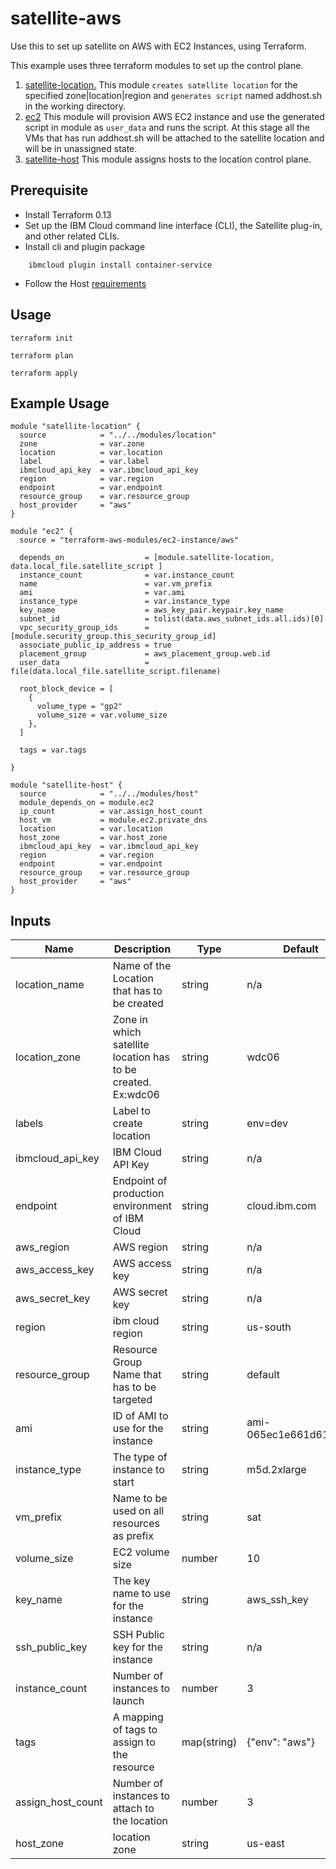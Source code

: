 # satellite-aws

Use this to set up satellite on AWS with EC2 Instances, using Terraform.

This example uses three terraform modules to set up the control plane.

1. [satellite-location.](../modules/location) This module `creates satellite location` for the specified zone|location|region and `generates script` named addhost.sh in the working directory.
2. [ec2](instance.tf) This module will provision AWS EC2 instance and use the generated script in module as `user_data` and runs the script. At this stage all the VMs that has run addhost.sh will be attached to the satellite location and will be in unassigned state.
3. [satellite-host](../modules/host) This module assigns hosts to the location control plane.

## Prerequisite

* Install Terraform 0.13
* Set up the IBM Cloud command line interface (CLI), the Satellite plug-in, and other related CLIs.
* Install cli and plugin package
```console
    ibmcloud plugin install container-service
```
* Follow the Host [requirements](https://cloud.ibm.com/docs/satellite?topic=satellite-host-reqs) 
## Usage

```
terraform init
```
```
terraform plan
```
```
terraform apply
```
## Example Usage
``` hcl
module "satellite-location" {
  source            = "../../modules/location"
  zone              = var.zone
  location          = var.location
  label             = var.label
  ibmcloud_api_key  = var.ibmcloud_api_key
  region            = var.region
  endpoint          = var.endpoint
  resource_group    = var.resource_group
  host_provider     = "aws"
}

module "ec2" {
  source = "terraform-aws-modules/ec2-instance/aws"
  
  depends_on                  = [module.satellite-location, data.local_file.satellite_script ]
  instance_count              = var.instance_count
  name                        = var.vm_prefix
  ami                         = var.ami
  instance_type               = var.instance_type
  key_name                    = aws_key_pair.keypair.key_name
  subnet_id                   = tolist(data.aws_subnet_ids.all.ids)[0]
  vpc_security_group_ids      = [module.security_group.this_security_group_id]
  associate_public_ip_address = true
  placement_group             = aws_placement_group.web.id
  user_data                   = file(data.local_file.satellite_script.filename)

  root_block_device = [
    {
      volume_type = "gp2"
      volume_size = var.volume_size
    },
  ]

  tags = var.tags

}

module "satellite-host" {
  source            = "../../modules/host"
  module_depends_on = module.ec2
  ip_count          = var.assign_host_count
  host_vm           = module.ec2.private_dns
  location          = var.location
  host_zone         = var.host_zone
  ibmcloud_api_key  = var.ibmcloud_api_key
  region            = var.region
  endpoint          = var.endpoint
  resource_group    = var.resource_group
  host_provider     = "aws"
}
```
<!-- BEGINNING OF PRE-COMMIT-TERRAFORM DOCS HOOK -->
## Inputs

| Name                                  | Description                                                       | Type     | Default | Required |
|---------------------------------------|-------------------------------------------------------------------|----------|---------|----------|
| location_name                         | Name of the Location that has to be created                       | string   | n/a     | yes      |
| location_zone                         | Zone in which satellite location has to be created. Ex:wdc06      | string   | wdc06    | yes      |
| labels                                | Label to create location                                          | string   | env=dev |  yes     |
| ibmcloud_api_key                      | IBM Cloud API Key                                                 | string   | n/a     | yes      |
| endpoint                              | Endpoint of production environment of IBM Cloud                   | string   | cloud.ibm.com     | yes      |
| aws_region                            | AWS region                                                        | string   | n/a     | yes      |
| aws_access_key                        | AWS access key                                                    | string   | n/a     | yes      |
| aws_secret_key                        | AWS secret key                                                    | string   | n/a     | yes      |
| region                                | ibm cloud region                                                  | string   | us-south     | yes      |
| resource_group                        | Resource Group Name that has to be targeted                       | string   | default     | yes      |
| ami                                   | ID of AMI to use for the instance                                 | string   | ami-065ec1e661d619058     | yes      |
| instance_type                         | The type of instance to start                                     | string   | m5d.2xlarge     | yes      |
| vm_prefix                             | Name to be used on all resources as prefix                        | string   | sat     | yes      |
| volume_size                           | EC2 volume size                                                   | number   | 10     | yes      |
| key_name                              | The key name to use for the instance                              | string   | aws_ssh_key    | yes      |
| ssh_public_key                        | SSH Public key for the instance                                   | string   | n/a     | yes      |
| instance_count                        | Number of instances to launch                                     | number   | 3     | yes      |
| tags                                  | A mapping of tags to assign to the resource                       | map(string)   | {"env": "aws"}    | yes      |
| assign_host_count                     | Number of instances to attach to the location                     | number   | 3     | yes      |
| host_zone                             | location zone                                                     | string   | us-east     | yes      |

